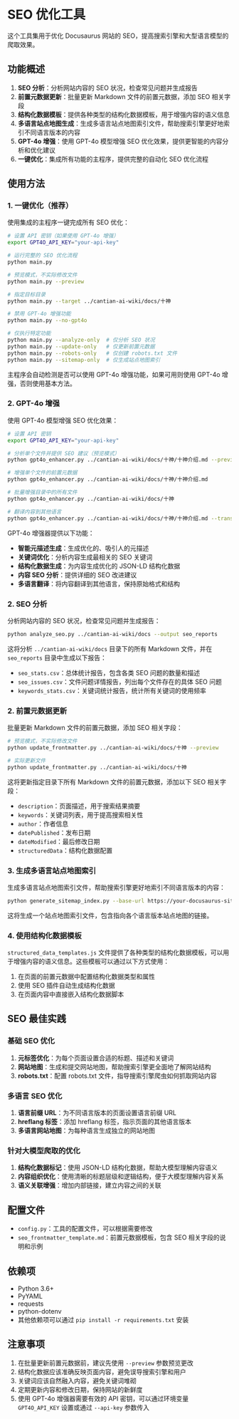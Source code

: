 # SEO 优化工具

这个工具集用于优化 Docusaurus 网站的 SEO，提高搜索引擎和大型语言模型的爬取效果。

## 功能概述

1. **SEO 分析**：分析网站内容的 SEO 状况，检查常见问题并生成报告
2. **前置元数据更新**：批量更新 Markdown 文件的前置元数据，添加 SEO 相关字段
3. **结构化数据模板**：提供各种类型的结构化数据模板，用于增强内容的语义信息
4. **多语言站点地图生成**：生成多语言站点地图索引文件，帮助搜索引擎更好地索引不同语言版本的内容
5. **GPT-4o 增强**：使用 GPT-4o 模型增强 SEO 优化效果，提供更智能的内容分析和优化建议
6. **一键优化**：集成所有功能的主程序，提供完整的自动化 SEO 优化流程

## 使用方法

### 1. 一键优化（推荐）

使用集成的主程序一键完成所有 SEO 优化：

```bash
# 设置 API 密钥（如果使用 GPT-4o 增强）
export GPT4O_API_KEY="your-api-key"

# 运行完整的 SEO 优化流程
python main.py

# 预览模式，不实际修改文件
python main.py --preview

# 指定目标目录
python main.py --target ../cantian-ai-wiki/docs/十神

# 禁用 GPT-4o 增强功能
python main.py --no-gpt4o

# 仅执行特定功能
python main.py --analyze-only  # 仅分析 SEO 状况
python main.py --update-only   # 仅更新前置元数据
python main.py --robots-only   # 仅创建 robots.txt 文件
python main.py --sitemap-only  # 仅生成站点地图索引
```

主程序会自动检测是否可以使用 GPT-4o 增强功能，如果可用则使用 GPT-4o 增强，否则使用基本方法。

### 2. GPT-4o 增强

使用 GPT-4o 模型增强 SEO 优化效果：

```bash
# 设置 API 密钥
export GPT4O_API_KEY="your-api-key"

# 分析单个文件并提供 SEO 建议（预览模式）
python gpt4o_enhancer.py ../cantian-ai-wiki/docs/十神/十神介绍.md --preview

# 增强单个文件的前置元数据
python gpt4o_enhancer.py ../cantian-ai-wiki/docs/十神/十神介绍.md

# 批量增强目录中的所有文件
python gpt4o_enhancer.py ../cantian-ai-wiki/docs/十神

# 翻译内容到其他语言
python gpt4o_enhancer.py ../cantian-ai-wiki/docs/十神/十神介绍.md --translate en
```

GPT-4o 增强器提供以下功能：

- **智能元描述生成**：生成优化的、吸引人的元描述
- **关键词优化**：分析内容生成最相关的 SEO 关键词
- **结构化数据生成**：为内容生成优化的 JSON-LD 结构化数据
- **内容 SEO 分析**：提供详细的 SEO 改进建议
- **多语言翻译**：将内容翻译到其他语言，保持原始格式和结构

### 2. SEO 分析

分析网站内容的 SEO 状况，检查常见问题并生成报告：

```bash
python analyze_seo.py ../cantian-ai-wiki/docs --output seo_reports
```

这将分析 `../cantian-ai-wiki/docs` 目录下的所有 Markdown 文件，并在 `seo_reports` 目录中生成以下报告：

- `seo_stats.csv`：总体统计报告，包含各类 SEO 问题的数量和描述
- `seo_issues.csv`：文件问题详情报告，列出每个文件存在的具体 SEO 问题
- `keywords_stats.csv`：关键词统计报告，统计所有关键词的使用频率

### 2. 前置元数据更新

批量更新 Markdown 文件的前置元数据，添加 SEO 相关字段：

```bash
# 预览模式，不实际修改文件
python update_frontmatter.py ../cantian-ai-wiki/docs/十神 --preview

# 实际更新文件
python update_frontmatter.py ../cantian-ai-wiki/docs/十神
```

这将更新指定目录下所有 Markdown 文件的前置元数据，添加以下 SEO 相关字段：

- `description`：页面描述，用于搜索结果摘要
- `keywords`：关键词列表，用于提高搜索相关性
- `author`：作者信息
- `datePublished`：发布日期
- `dateModified`：最后修改日期
- `structuredData`：结构化数据配置

### 3. 生成多语言站点地图索引

生成多语言站点地图索引文件，帮助搜索引擎更好地索引不同语言版本的内容：

```bash
python generate_sitemap_index.py --base-url https://your-docusaurus-site.example.com/ --output ../cantian-ai-wiki/static/sitemap-index.xml
```

这将生成一个站点地图索引文件，包含指向各个语言版本站点地图的链接。

### 4. 使用结构化数据模板

`structured_data_templates.js` 文件提供了各种类型的结构化数据模板，可以用于增强内容的语义信息。这些模板可以通过以下方式使用：

1. 在页面的前置元数据中配置结构化数据类型和属性
2. 使用 SEO 插件自动生成结构化数据
3. 在页面内容中直接嵌入结构化数据脚本

## SEO 最佳实践

### 基础 SEO 优化

1. **元标签优化**：为每个页面设置合适的标题、描述和关键词
2. **网站地图**：生成和提交网站地图，帮助搜索引擎更全面地了解网站结构
3. **robots.txt**：配置 robots.txt 文件，指导搜索引擎爬虫如何抓取网站内容

### 多语言 SEO 优化

1. **语言前缀 URL**：为不同语言版本的页面设置语言前缀 URL
2. **hreflang 标签**：添加 hreflang 标签，指示页面的其他语言版本
3. **多语言网站地图**：为每种语言生成独立的网站地图

### 针对大模型爬取的优化

1. **结构化数据标记**：使用 JSON-LD 结构化数据，帮助大模型理解内容语义
2. **内容组织优化**：使用清晰的标题层级和逻辑结构，便于大模型理解内容关系
3. **语义关联增强**：增加内部链接，建立内容之间的关联

## 配置文件

- `config.py`：工具的配置文件，可以根据需要修改
- `seo_frontmatter_template.md`：前置元数据模板，包含 SEO 相关字段的说明和示例

## 依赖项

- Python 3.6+
- PyYAML
- requests
- python-dotenv
- 其他依赖项可以通过 `pip install -r requirements.txt` 安装

## 注意事项

1. 在批量更新前置元数据前，建议先使用 `--preview` 参数预览更改
2. 结构化数据应该准确反映页面内容，避免误导搜索引擎和用户
3. 关键词应该自然融入内容，避免关键词堆砌
4. 定期更新内容和修改日期，保持网站的新鲜度
5. 使用 GPT-4o 增强器需要有效的 API 密钥，可以通过环境变量 `GPT4O_API_KEY` 设置或通过 `--api-key` 参数传入

